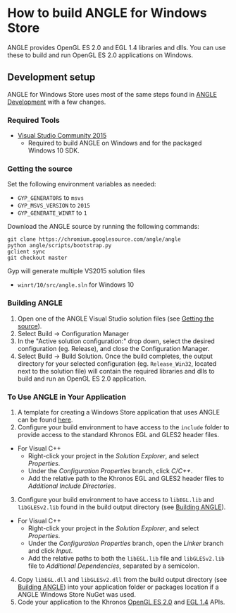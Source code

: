 # How to build ANGLE for Windows Store

ANGLE provides OpenGL ES 2.0 and EGL 1.4 libraries and dlls.  You can use these to build and run OpenGL ES 2.0 applications on Windows.

## Development setup

ANGLE for Windows Store uses most of the same steps found in [ANGLE Development](DevSetup.md) with a few changes.

### Required Tools
 * [Visual Studio Community 2015](http://www.visualstudio.com/downloads/download-visual-studio-vs)
   * Required to build ANGLE on Windows and for the packaged Windows 10 SDK.


### Getting the source
Set the following environment variables as needed:

 * `GYP_GENERATORS` to `msvs`
 * `GYP_MSVS_VERSION` to `2015`
 * `GYP_GENERATE_WINRT` to `1`

Download the ANGLE source by running the following commands:

```
git clone https://chromium.googlesource.com/angle/angle
python angle/scripts/bootstrap.py
gclient sync
git checkout master
```

Gyp will generate multiple VS2015 solution files
 * `winrt/10/src/angle.sln` for Windows 10


### Building ANGLE
 1. Open one of the ANGLE Visual Studio solution files (see [Getting the source](BuildingAngleForWindowsStore.md#Development-setup-Getting-the-source)).
 2. Select Build -> Configuration Manager
 3. In the "Active solution configuration:" drop down, select the desired configuration (eg. Release), and close the Configuration Manager.
 4. Select Build -> Build Solution.
Once the build completes, the output directory for your selected configuration (eg. `Release_Win32`, located next to the solution file) will contain the required libraries and dlls to build and run an OpenGL ES 2.0 application.

### To Use ANGLE in Your Application
 1. A template for creating a Windows Store application that uses ANGLE can be found [here](http://blogs.msdn.com/b/vcblog/archive/2015/07/30/cross-platform-code-sharing-with-visual-c.aspx).
 2. Configure your build environment to have access to the `include` folder to provide access to the standard Khronos EGL and GLES2 header files.
  * For Visual C++
     * Right-click your project in the _Solution Explorer_, and select _Properties_.
     * Under the _Configuration Properties_ branch, click _C/C++_.
     * Add the relative path to the Khronos EGL and GLES2 header files to _Additional Include Directories_.
 3. Configure your build environment to have access to `libEGL.lib` and `libGLESv2.lib` found in the build output directory (see [Building ANGLE](DevSteup.md#Building-ANGLE)).
   * For Visual C++
     * Right-click your project in the _Solution Explorer_, and select _Properties_.
     * Under the _Configuration Properties_ branch, open the _Linker_ branch and click _Input_.
     * Add the relative paths to both the `libEGL.lib` file and `libGLESv2.lib` file to _Additional Dependencies_, separated by a semicolon.
 4. Copy `libEGL.dll` and `libGLESv2.dll` from the build output directory (see [Building ANGLE](DevSetup.md#Building-ANGLE)) into your application folder or packages location if a ANGLE Windows Store NuGet was used.
 5. Code your application to the Khronos [OpenGL ES 2.0](http://www.khronos.org/registry/gles/) and [EGL 1.4](http://www.khronos.org/registry/egl/) APIs.

